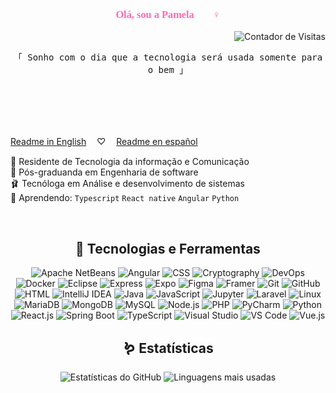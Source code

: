 <link href="https://fonts.googleapis.com/css2?family=Dancing+Script:wght@700&display=swap" rel="stylesheet">

<div align="center">
  <h3 style="color:#FF69B4; font-family:Cursive;">Olá, sou a Pamela 🧚🏾‍♀️</h3>
  <p align="right">
    <img src="https://komarev.com/ghpvc/?username=o-cafe-e-o-elefante&color=ff69b4&style=flat-square" alt="Contador de Visitas" />
  </p>
</div>

<p align="center"> 
  <samp>
    「 Sonho com o dia que a tecnologia será usada somente para o bem 」
    <br>
    <br>
  </samp>
  
</p>
<br>
<br>
<br> 

[Readme in English](./README_ENG.md)   ㅤ♡ㅤ   [Readme en español](./README_ESP.md)  

🦩 Residente de Tecnologia da informação e Comunicação <br>
🩷 Pós-graduanda em Engenharia de software <br>
🩰 Tecnóloga em Análise e desenvolvimento de sistemas <br>
🧠 Aprendendo: `Typescript` `React native` `Angular` `Python`

<br> 

<div align="center">

## 🫧 Tecnologias e Ferramentas

![Apache NetBeans](https://img.shields.io/badge/Apache%20NetBeans-FF69B4?style=flat&logo=apachenetbeanside&logoColor=white) ![Angular](https://img.shields.io/badge/Angular-FF69B4?style=flat&logo=angular&logoColor=white) ![CSS](https://img.shields.io/badge/-CSS3-FF69B4?style=flat&logo=css3&logoColor=white) ![Cryptography](https://img.shields.io/badge/Cryptography-FF69B4?style=flat&logo=cryptography&logoColor=white) ![DevOps](https://img.shields.io/badge/DevOps-FF69B4?style=flat&logo=devops&logoColor=white) ![Docker](https://img.shields.io/badge/-Docker-FF69B4?style=flat&logo=docker&logoColor=white) ![Eclipse](https://img.shields.io/badge/-Eclipse-FF69B4?style=flat&logo=eclipse&logoColor=white) ![Express](https://img.shields.io/badge/Express-FF69B4?style=flat&logo=express&logoColor=white) ![Expo](https://img.shields.io/badge/-Expo-FF69B4?style=flat&logo=expo&logoColor=white) 
![Figma](https://img.shields.io/badge/-Figma-FF69B4?style=flat&logo=figma&logoColor=white) ![Framer](https://img.shields.io/badge/-Framer-FF69B4?style=flat&logo=framer&logoColor=white) ![Git](https://img.shields.io/badge/-Git-FF69B4?style=flat&logo=git&logoColor=white) 
![GitHub](https://img.shields.io/badge/-GitHub-FF69B4?style=flat&logo=github&logoColor=white) ![HTML](https://img.shields.io/badge/-HTML5-FF69B4?style=flat&logo=html5&logoColor=white) ![IntelliJ IDEA](https://img.shields.io/badge/-IntelliJ%20IDEA-FF69B4?style=flat&logo=intellij-idea&logoColor=white) 
![Java](https://img.shields.io/badge/-Java-FF69B4?style=flat&logo=java&logoColor=white) ![JavaScript](https://img.shields.io/badge/-JavaScript-FF69B4?style=flat&logo=javascript&logoColor=white) ![Jupyter](https://img.shields.io/badge/Jupyter-FF69B4?style=flat&logo=jupyter&logoColor=white) 
![Laravel](https://img.shields.io/badge/-Laravel-FF69B4?style=flat&logo=laravel&logoColor=white) ![Linux](https://img.shields.io/badge/-Linux-FF69B4?style=flat&logo=linux&logoColor=white) ![MariaDB](https://img.shields.io/badge/-MariaDB-FF69B4?style=flat&logo=mariadb&logoColor=white) 
![MongoDB](https://img.shields.io/badge/MongoDB-FF69B4?style=flat&logo=mongodb&logoColor=white) ![MySQL](https://img.shields.io/badge/-MySQL-FF69B4?style=flat&logo=mysql&logoColor=white) ![Node.js](https://img.shields.io/badge/-Node.js-FF69B4?style=flat&logo=node.js&logoColor=white) 
![PHP](https://img.shields.io/badge/-PHP-FF69B4?style=flat&logo=php&logoColor=white) ![PyCharm](https://img.shields.io/badge/-PyCharm-FF69B4?style=flat&logo=pycharm&logoColor=white) ![Python](https://img.shields.io/badge/-Python-FF69B4?style=flat&logo=python&logoColor=white) 
![React.js](https://img.shields.io/badge/-React-FF69B4?style=flat&logo=react&logoColor=white) ![Spring Boot](https://img.shields.io/badge/-Spring%20Boot-FF69B4?style=flat&logo=spring-boot&logoColor=white) ![TypeScript](https://img.shields.io/badge/-TypeScript-FF69B4?style=flat&logo=typescript&logoColor=white)
![Visual Studio](https://img.shields.io/badge/Visual_Studio-FF69B4?style=flat&logo=visual%20studio&logoColor=white) ![VS Code](https://img.shields.io/badge/-VS%20Code-FF69B4?style=flat&logo=visual-studio-code&logoColor=white) ![Vue.js](https://img.shields.io/badge/-Vue.js-FF69B4?style=flat&logo=vue.js&logoColor=white)

## 🪱 Estatísticas

<p align="center">
  <img src="https://github-readme-stats.vercel.app/api?username=o-cafe-e-o-elefante&show_icons=true&bg_color=ffffff&title_color=ff69b4&text_color=ff69b4&icon_color=ff69b4&border_color=ff69b4" alt="Estatísticas do GitHub" />
  <img src="https://github-readme-stats.vercel.app/api/top-langs/?username=o-cafe-e-o-elefante&layout=compact&bg_color=ffffff&title_color=ff69b4&text_color=ff69b4&icon_color=ff69b4&border_color=ff69b4" alt="Linguagens mais usadas" />
</p>
</div>
